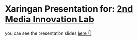 # Xaringan Presentation for: [2nd Media Innovation Lab](http://balkansmedia.org/innovation-lab/2nd-media-innovation-lab-master-classes-and-presentations)

you can see the presentation slides [here 👇](https://tanjakec.github.io/BML/BML2.html)
